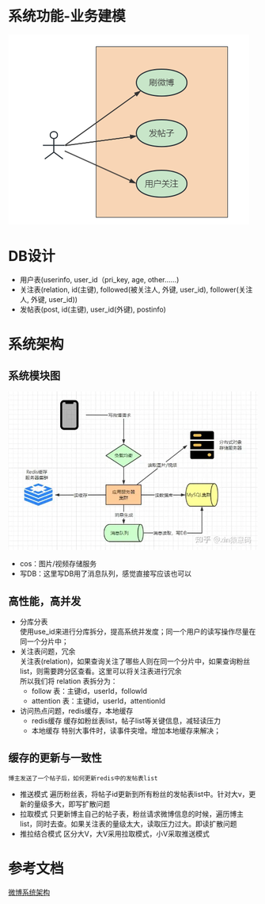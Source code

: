 
# 系统功能-业务建模
![微博系统功能](images/微博功能.png)

# DB设计
- 用户表(userinfo, user_id（pri_key, age, other……)
- 关注表(relation, id(主键), followed(被关注人, 外键, user_id), follower(关注人, 外键, user_id))
- 发帖表(post, id(主键), user_id(外键), postinfo)

# 系统架构
## 系统模块图
![发微博请求](images/发微博请求.png)
- cos：图片/视频存储服务
- 写DB：这里写DB用了消息队列，感觉直接写应该也可以
## 高性能，高并发
- 分库分表  
    使用use_id来进行分库拆分，提高系统并发度；同一个用户的读写操作尽量在同一个分片中；
- 关注表问题，冗余  
    关注表(relation)，如果查询关注了哪些人则在同一个分片中，如果查询粉丝list，则需要跨分区查看。这里可以将关注表进行冗余  
    所以我们将 relation 表拆分为：
    - follow 表：主键id，userId，followId
    - attention 表：主键id，userId，attentionId
- 访问热点问题，redis缓存，本地缓存
    - redis缓存
    缓存如粉丝表list，帖子list等关键信息，减轻读压力
    - 本地缓存
    特别大事件时，读事件突增。增加本地缓存来解决；
## 缓存的更新与一致性
    博主发送了一个帖子后，如何更新redis中的发帖表list
- 推送模式
    遍历粉丝表，将帖子id更新到所有粉丝的发帖表list中。针对大v，更新的量级多大，即写扩散问题
- 拉取模式
    只更新博主自己的帖子表，粉丝请求微博信息的时候，遍历博主list，同时去查。如果关注表的量级太大，读取压力过大。即读扩散问题
- 推拉结合模式
    区分大V，大V采用拉取模式，小V采取推送模式

# 参考文档 
[微博系统架构](https://zhuanlan.zhihu.com/p/610915804)